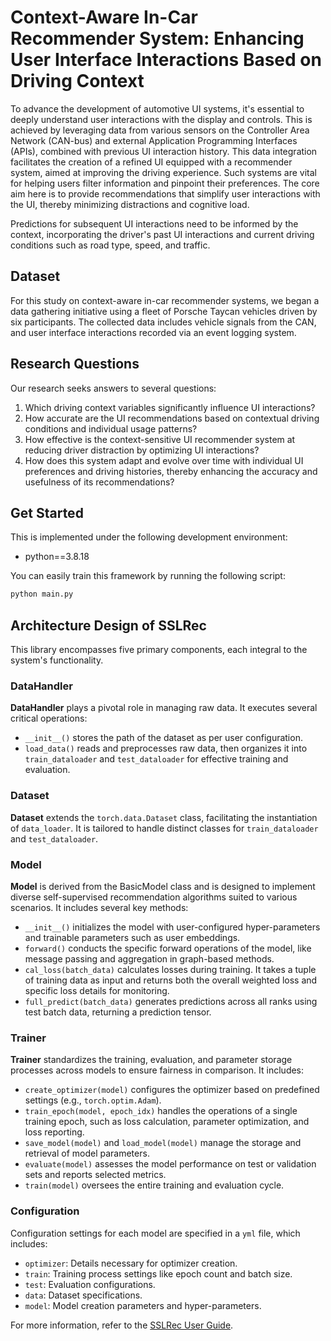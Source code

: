 # Context-Aware In-Car Recommender System: Enhancing User Interface Interactions Based on Driving Context

To advance the development of automotive UI systems, it's essential to deeply understand user interactions with the display and controls. This is achieved by leveraging data from various sensors on the Controller Area Network (CAN-bus) and external Application Programming Interfaces (APIs), combined with previous UI interaction history. This data integration facilitates the creation of a refined UI equipped with a recommender system, aimed at improving the driving experience. Such systems are vital for helping users filter information and pinpoint their preferences. The core aim here is to provide recommendations that simplify user interactions with the UI, thereby minimizing distractions and cognitive load.

Predictions for subsequent UI interactions need to be informed by the context, incorporating the driver's past UI interactions and current driving conditions such as road type, speed, and traffic.

## Dataset

For this study on context-aware in-car recommender systems, we began a data gathering initiative using a fleet of Porsche Taycan vehicles driven by six participants. The collected data includes vehicle signals from the CAN, and user interface interactions recorded via an event logging system.

## Research Questions

Our research seeks answers to several questions:
1. Which driving context variables significantly influence UI interactions?
2. How accurate are the UI recommendations based on contextual driving conditions and individual usage patterns?
3. How effective is the context-sensitive UI recommender system at reducing driver distraction by optimizing UI interactions?
4. How does this system adapt and evolve over time with individual UI preferences and driving histories, thereby enhancing the accuracy and usefulness of its recommendations?

## Get Started

This is implemented under the following development environment:

- python==3.8.18

You can easily train this framework by running the following script:

```bash
python main.py
```

## Architecture Design of SSLRec
This library encompasses five primary components, each integral to the system's functionality.

### DataHandler
**DataHandler** plays a pivotal role in managing raw data. It executes several critical operations:
+ `__init__()` stores the path of the dataset as per user configuration.
+ `load_data()` reads and preprocesses raw data, then organizes it into `train_dataloader` and `test_dataloader` for effective training and evaluation.

### Dataset
**Dataset** extends the `torch.data.Dataset` class, facilitating the instantiation of `data_loader`. It is tailored to handle distinct classes for `train_dataloader` and `test_dataloader`.

### Model
**Model** is derived from the BasicModel class and is designed to implement diverse self-supervised recommendation algorithms suited to various scenarios. It includes several key methods:
+ `__init__()` initializes the model with user-configured hyper-parameters and trainable parameters such as user embeddings.
+ `forward()` conducts the specific forward operations of the model, like message passing and aggregation in graph-based methods.
+ `cal_loss(batch_data)` calculates losses during training. It takes a tuple of training data as input and returns both the overall weighted loss and specific loss details for monitoring.
+ `full_predict(batch_data)` generates predictions across all ranks using test batch data, returning a prediction tensor.

### Trainer
**Trainer** standardizes the training, evaluation, and parameter storage processes across models to ensure fairness in comparison. It includes:
+ `create_optimizer(model)` configures the optimizer based on predefined settings (e.g., `torch.optim.Adam`).
+ `train_epoch(model, epoch_idx)` handles the operations of a single training epoch, such as loss calculation, parameter optimization, and loss reporting.
+ `save_model(model)` and `load_model(model)` manage the storage and retrieval of model parameters.
+ `evaluate(model)` assesses the model performance on test or validation sets and reports selected metrics.
+ `train(model)` oversees the entire training and evaluation cycle.

### Configuration
Configuration settings for each model are specified in a `yml` file, which includes:
+ `optimizer`: Details necessary for optimizer creation.
+ `train`: Training process settings like epoch count and batch size.
+ `test`: Evaluation configurations.
+ `data`: Dataset specifications.
+ `model`: Model creation parameters and hyper-parameters.

For more information, refer to the [SSLRec User Guide](https://github.com/HKUDS/SSLRec/).